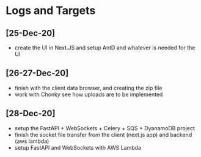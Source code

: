 # Logs and Targets

## [25-Dec-20]

- create the UI in Next.JS and setup AntD and whatever is needed for the UI

## [26-27-Dec-20]

- finish with the client data browser, and creating the zip file
- work with Chonky see how uploads are to be implemented

## [28-Dec-20]

- setup the FastAPI + WebSockets + Celery + SQS + DyanamoDB project
- finish the socket file transfer from the client (next.js app) and backend (aws lambda)
- setup FastAPI and WebSockets with AWS Lambda
